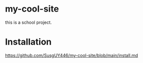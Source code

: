 # my-cool-site
 this is a school project.

# Installation
 https://github.com/SusgUY446/my-cool-site/blob/main/install.md
